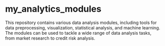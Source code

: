 # my_analytics_modules
This repository contains various data analysis modules, including tools for data preprocessing, visualization, statistical analysis, and machine learning. The modules can be used to tackle a wide range of data analysis tasks, from market research to credit risk analysis.
